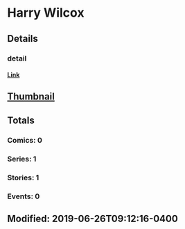 # Harry  Wilcox 
## Details
### detail
#### [Link](http://marvel.com/comics/creators/13829/harry_wilcox?utm_campaign=apiRef&utm_source=225578a89fc76f3d20fbffda5d17a88d)
## [Thumbnail](http://i.annihil.us/u/prod/marvel/i/mg/b/40/image_not_available.jpg)
## Totals
### Comics: 0
### Series: 1
### Stories: 1
### Events: 0
## Modified: 2019-06-26T09:12:16-0400